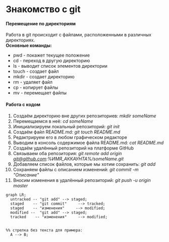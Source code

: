 # Знакомство с  git
#### Перемещение по директориям
Работа в git происходит с файлами, расположенными в различных директориях. 
<br>
**Основные команды:**
* pwd - покажет текущее положение
* cd - переход в другую директорию
* ls - выводит список элементов директории
* touch - создает файл
* mkdir - создает директорию
* rm - удаляет файл
* cp - копирует файлы
* mv - перемещает файлы

#### Работа с кодом
1. Создаём директорию вне других репозиториев: *mkdir someName*
2. Перемещаемся в неё: *cd someName*
3. Инициализируем локальный репозиторий: *git init*
4. Создаём файл README.md: *git touch README.md*
5. Редактрируем его в любом графическом редакторе
6. Выводим в консоль содержимое файла README.md: *cat README.md*
7. Создаём удалённый репозиторий на платформе GitHub
8. Связываем оба репозитория: *git remote add origin git@github.com:%ИМЯ_АККАУНТА%/someName.git*
9. Добавляем список файлов, которые мы хотим сохранить: *git add*
10. Сохраняем файлы с описанием изменений: *git commit -m "Описание"*
11. Вносим изменения в удалённый репозиторий: *git push -u origin master*

```mermaid
graph LR;
  untracked -- "git add" --> staged;
  staged    -- "git commit"     --> tracked;
  staged    -- "изменения"     --> modified;
  modified --  "git add" --> staged;
  tracked    -- "изменения"     --> modified;


%% стрелка без текста для примера: 
  A --> B;
```

